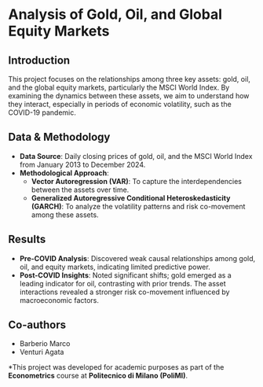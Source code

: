 # Analysis of Gold, Oil, and Global Equity Markets

## Introduction

This project focuses on the relationships among three key assets: gold, oil, and the global equity markets, particularly the MSCI World Index. By examining the dynamics between these assets, we aim to understand how they interact, especially in periods of economic volatility, such as the COVID-19 pandemic.

## Data & Methodology

- **Data Source**: Daily closing prices of gold, oil, and the MSCI World Index from January 2013 to December 2024.
- **Methodological Approach**:
  - **Vector Autoregression (VAR)**: To capture the interdependencies between the assets over time.
  - **Generalized Autoregressive Conditional Heteroskedasticity (GARCH)**: To analyze the volatility patterns and risk co-movement among these assets.

## Results

- **Pre-COVID Analysis**: Discovered weak causal relationships among gold, oil, and equity markets, indicating limited predictive power.
- **Post-COVID Insights**: Noted significant shifts; gold emerged as a leading indicator for oil, contrasting with prior trends. The asset interactions revealed a stronger risk co-movement influenced by macroeconomic factors.

## Co-authors
- Barberio Marco
- Venturi Agata

*This project was developed for academic purposes as part of the **Econometrics** course at **Politecnico di Milano (PoliMI)**.

